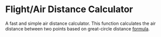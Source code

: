 # Flight/Air Distance Calculator

A fast and simple air distance calculator. This function calculates the air distance between two points based on great-circle distance [formula](http://www.movable-type.co.uk/scripts/latlong.html).